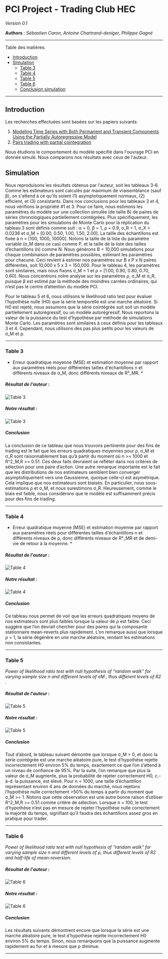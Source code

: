 # PCI Project - Trading Club HEC
*Version 0.1*

**Authors** : *Sébastien Caron, Antoine Chartrand-deniger, Philippe Gagné*

---
Table des matières:

- [Introduction](#introduction)
- [Simulation](#simulation)
    - [Table 3](#table-3)
    - [Table 4](#table-4)
    - [Table 5](#table-5)
    - [Table 6](#table-6)
    - [Conclusion simulation](#conclusion-simulation)

---
## Introduction
Les recherches effectuées sont basées sur les papiers suivants:

1. [Modeling Time Series with Both Permanent and Transient Components Using the Partially Autoregressive Model](https://papers.ssrn.com/sol3/papers.cfm?abstract_id=2556957)
2. [Pairs trading with partial cointegration](https://www.econstor.eu/bitstream/10419/140632/1/858609614.pdf)

Nous étudions le comportement du modèle spécifié dans l'ouvrage PCI en donnée simulé. Nous comparons nos résultats avec ceux de l'auteur. 

## Simulation
Nous reproduisons les résultats obtenus par l'auteur, soit les tableaux 3-6. Comme les estimateurs sont calculés par maximum de vraisemblance (sauf β), on s'attend à ce qu'ils soient (1) asymptotiquement normaux, (2) efficient, et (3) consistants. Dans nos conclusions pour les tableaux 3 et 4, nous vérifions la propriété #1 et 3. Pour ce faire, nous estimons les paramètres du modèle sur une collection simulée (de taille B) de paires de séries chronologiques partiellement cointégrées. Plus spécifiquement, les paramètres pour les simulations de Monte Carlo pour la réplication du tableau 3 sont définis comme suit : α = 0, β = 1, ρ = 0.9, σ_R = 1, σ_X = 0.0236 et σ_M = [0.00, 0.50, 1.00, 1.50, 2.00]. La taille des échantillons est fixée à n = [100, 1000, 10000]. Notons la taille de la liste du paramètre variable (σ_M dans ce cas) comme P, et la taille de la liste des tailles d’échantillons (n) comme N. Nous générons B = 10,000 simulations pour chaque combinaison de paramètres possibles, estimant les paramètres pour chacune. Ceci revient à estimer nos paramètres sur B x P x N paires différentes, soit 10,000 x 5 x 3 = 150,000. Pour le tableau 4, les paramètres sont similaires, mais nous fixons σ_M = 1 et ρ = [1.00, 0.90, 0.80, 0.70, 0.60]. Nous concentrons notre analyse sur les paramètres ρ, σ_M et σ_R, puisque β est estimé par la méthode des moindres carrées ordinaires, qui n’est pas le centre d’attention du modèle PCI.

Pour le tableau 5 et 6, nous utilisons le likelihood ratio test pour évaluer l’hypothèse nulle (H0) que la série temporelle est une marche aléatoire. Si H0 est rejeté, nous assumons que la série cointégrée suit soit un modèle partiellement autorégressif, ou un modèle autorégressif. Nous reportons la valeur de la puissance du test d’hypothèse par méthode de simulations Monte Carlo. Les paramètres sont similaires à ceux définis pour les tableaux 3 et 4. Cependant, nous utilisons des pas plus petits pour les valeurs de σ_M et ρ.

---
### **Table 3** 
 * Erreur quadratique moyenne (MSE) et estimation moyenne par rapport aux paramètres réels pour différentes tailles d'échantillons n et différents niveaux de σ_M, donc différents niveaux de R²_MR. *


##### Résultat de l'auteur : 

![Table 3](images/Table3.png)

##### Notre résultat :

![Table 3](images/sigma_M_table.png)

##### Conclusion

La conclusion de ce tableau que nous trouvons pertinente pour des fins de trading est le fait que les erreurs quadratiques moyennes pour ρ, σ_M et σ_R sont raisonnablement bas qu’à partir du moment où n >= 1000 et R^2_M,R >= 0.51. Ces deux faits devraient se refléter dans nos critères de sélection pour une paire d’action.
Une autre remarque importante est le fait que les distributions de nos estimateurs semblent bien converger asymptotiquement vers une Gaussienne, quoique celle-ci est asymétrique. Cela implique que nos estimateurs sont biaisés. En particulier, nous sous-estimations ρ et σ_M, et nous surestimons σ_R. Heureusement, comme le biais est faible, nous considérons que le modèle est suffisamment précis pour des fins de trading.

---

### **Table 4**
  * Erreur quadratique moyenne (MSE) et estimation moyenne par rapport aux paramètres réels pour différentes tailles d'échantillons n et différents niveaux de ρ, donc différents niveaux de R²_MR et de demi-vie de retour à la moyenne. *

##### Résultat de l'auteur : 

![Table 4](images/Table4.png)

##### Notre résultat : 

![Table 4](images/rho_table.png)

##### Conclusion

Ce tableau nous permet de voir que les erreurs quadratiques moyens de nos estimateurs sont plus faibles lorsque la valeur de ρ est faible. Ceci suggère que l’on devrait chercher pour des paires qui la composante stationnaire mean-reverts plus rapidement. L’on remarque aussi que lorsque ρ = 1, la série dégénère en une marche aléatoire, rendant les estimations non consistantes.

---
### **Table 5**
 *Power of likelihood ratio test with null hypothesis of ”random walk” for varying sample size n and different levels of σM , thus different levels of R2 .*

##### Résultat de l'auteur : 

![Table 5](images/Table5.png)

##### Notre résultat : 

![Table 5](images/power_sigma_M_table.png)

##### Conclusion

Tout d’abord, le tableau suivant démontre que lorsque σ_M = 0, et donc la série cointégrée est une marche aléatoire pure, le test d’hypothèse rejette incorrectement H0 environ 5% du temps, exactement ce que l’on s’attend à un niveau de confiance de 95%. Par la suite, l’on remarque que plus la valeur de σ_M augmente, plus la probabilité de rejeter correctement H0, c.-à-d. la puissance, est élevé. Pour n = 1000, une taille d’échantillon représentant environ 4 ans de données du marché, nous rejetons l’hypothèse nulle correctement >50% du temps à partir du moment que σ_M >= 1. Notons que cette observation est une autre bonne raison d’utiliser R^2_M,R >= 0.51 comme critère de sélection. Lorsque n = 100, le test d’hypothèse n’est pas en mesure de rejeter l’hypothèse nulle correctement la majorité du temps, signifiant qu’il faudra des échantillons assez gros en pratique pour trader.

---
### **Table 6**
 *Power of likelihood ratio test with null hypothesis of ”random walk” for varying sample size n and different levels of ρ, thus different levels of R2 and half-life of mean-reversion.*

##### Résultat de l'auteur : 

![Table 6](images/Table6.png)

##### Notre résultat : 

![Table 6](images/power_rho_table.png)

##### Conclusion

Les résultats suivants démontrent encore que lorsque la série est une marche aléatoire pure, le test d’hypothèse rejette incorrectement H0 environ 5% du temps. Sinon, nous remarquons que la puissance augmente rapidement au fur et à mesure que ρ diminue.

---


